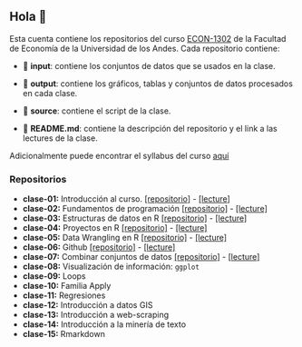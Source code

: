 ## Hola 👋

Esta cuenta contiene los repositorios del curso [ECON-1302](https://github.com/taller-r-202301) de la Facultad de Economía de la Universidad de los Andes. Cada repositorio contiene:

- :file_folder: **input**: contiene los conjuntos de datos que se usados en la clase.

- :file_folder: **output**: contiene los gráficos, tablas y conjuntos de datos procesados en cada clase. 

- :file_folder: **source**: contiene el script de la clase.

- :book: **README.md**: contiene la descripción del repositorio y el link a las lectures de la clase.

Adicionalmente puede encontrar el syllabus del curso [aquí](https://github.com/taller-r-202301/.github/blob/main/syllabus.pdf)

### Repositorios
- **clase-01:** Introducción al curso. [[repositorio]](https://github.com/taller-r-202301/clase-01) -  [[lecture]](https://lectures-r.gitlab.io/uniandes-202301/clase-01/)
- **clase-02:** Fundamentos de programación [[repositorio]](https://github.com/taller-r-202301/clase-02) -  [[lecture]](https://lectures-r.gitlab.io/uniandes-202301/clase-02/)
- **clase-03:** Estructuras de datos en R [[repositorio]](https://github.com/taller-r-202301/clase-03) -  [[lecture]](https://lectures-r.gitlab.io/uniandes-202301/clase-03/)
- **clase-04:** Proyectos en R [[repositorio]](https://github.com/taller-r-202301/clase-04) -  [[lecture]](https://lectures-r.gitlab.io/uniandes-202301/clase-04/)
- **clase-05:** Data Wrangling en R [[repositorio]](https://github.com/taller-r-202301/clase-05) -  [[lecture]](https://lectures-r.gitlab.io/uniandes-202301/clase-05/)
- **clase-06:** Github [[repositorio]](https://github.com/taller-r-202301/clase-06) -  [[lecture]](https://lectures-r.gitlab.io/uniandes-202301/clase-06/)
- **clase-07:** Combinar conjuntos de datos [[repositorio]](https://github.com/taller-r-202301/clase-07) -  [[lecture]](https://lectures-r.gitlab.io/uniandes-202301/clase-07/)
- **clase-08:** Visualización de información: `ggplot`
- **clase-09:** Loops
- **clase-10:** Familia Apply
- **clase-11:** Regresiones
- **clase-12:** Introducción a datos GIS
- **clase-13:** Introducción a web-scraping
- **clase-14:** Introducción a la minería de texto
- **clase-15:** Rmarkdown

